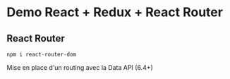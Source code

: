 # Demo React + Redux + React Router

## React Router
```
npm i react-router-dom
```
Mise en place d'un routing avec la Data API (6.4+)
